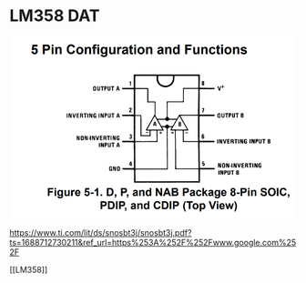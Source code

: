 
# LM358 DAT 

![](50-41-17-07-07-2023.png)

https://www.ti.com/lit/ds/snosbt3j/snosbt3j.pdf?ts=1688712730211&ref_url=https%253A%252F%252Fwww.google.com%252F

 [[LM358]]